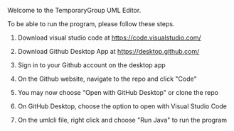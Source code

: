 Welcome to the TemporaryGroup UML Editor.

To be able to run the program, please follow these steps. 

1. Download visual studio code at https://code.visualstudio.com/

2. Download Github Desktop App at https://desktop.github.com/

3. Sign in to your Github account on the desktop app 

4. On the Github website, navigate to the repo and click "Code"

5. You may now choose "Open with GitHub Desktop" or clone the repo

6. On GitHub Desktop, choose the option to open with Visual Studio Code

7. On the umlcli file, right click and choose "Run Java" to run the program
